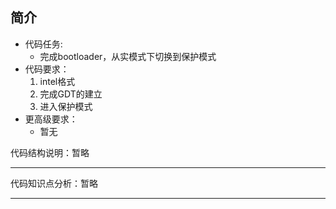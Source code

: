 
## 简介

- 代码任务:
    - 完成bootloader，从实模式下切换到保护模式
- 代码要求：
    1. intel格式
    2. 完成GDT的建立
    3. 进入保护模式
- 更高级要求：
    - 暂无

代码结构说明：暂略


---

代码知识点分析：暂略

---
